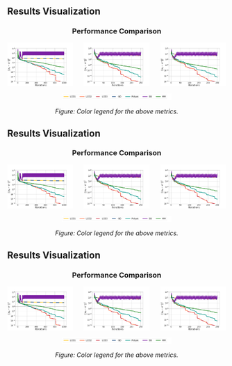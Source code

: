## Results Visualization

<div align="center">
  <h3>Performance Comparison</h3>
  
  <!-- 3 images in a row -->
  <div style="display: flex; justify-content: space-between;">
    <img src="img/a2a_p2_a0.00015.png" alt="Method A" width="30%">
    <img src="img/a2a_p2_a0.0015.png" alt="Method C" width="30%">
    <img src="img/a2a_p2_a0.0015.png" alt="Method B" width="30%">
  </div>

  <!-- Centered legend below -->
  <br>
  <img src="img/legend.png" alt="Legend" width="50%">
  <p><em>Figure: Color legend for the above metrics.</em></p>
</div>

## Results Visualization

<div align="center">
  <h3>Performance Comparison</h3>
  
  <!-- 3 images in a row -->
  <div style="display: flex; justify-content: space-between;">
    <img src="img/a2a_p2_a0.00015.png" alt="Method A" width="30%">
    <img src="img/a2a_p2_a0.0015.png" alt="Method C" width="30%">
    <img src="img/a2a_p2_a0.0015.png" alt="Method B" width="30%">
  </div>

  <!-- Centered legend below -->
  <br>
  <img src="img/legend.png" alt="Legend" width="50%">
  <p><em>Figure: Color legend for the above metrics.</em></p>
</div>

## Results Visualization

<div align="center">
  <h3>Performance Comparison</h3>
  
  <!-- 3 images in a row -->
  <div style="display: flex; justify-content: space-between;">
    <img src="img/a2a_p2_a0.00015.png" alt="Method A" width="30%">
    <img src="img/a2a_p2_a0.0015.png" alt="Method C" width="30%">
    <img src="img/a2a_p2_a0.0015.png" alt="Method B" width="30%">
  </div>

  <!-- Centered legend below -->
  <br>
  <img src="img/legend.png" alt="Legend" width="50%">
  <p><em>Figure: Color legend for the above metrics.</em></p>
</div>
